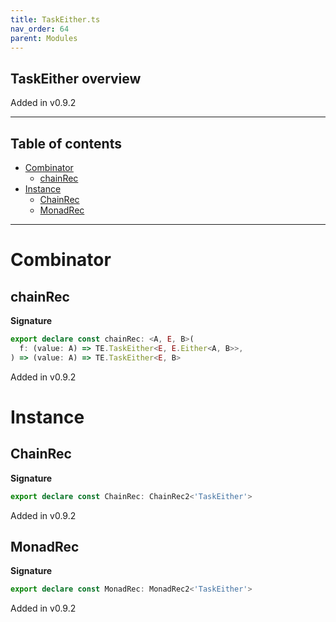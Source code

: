 ```yaml
---
title: TaskEither.ts
nav_order: 64
parent: Modules
---
```


## TaskEither overview

Added in v0.9.2

---

<h2 class="text-delta">Table of contents</h2>

- [Combinator](#combinator)
  - [chainRec](#chainrec)
- [Instance](#instance)
  - [ChainRec](#chainrec)
  - [MonadRec](#monadrec)

---

# Combinator

## chainRec

**Signature**

```ts
export declare const chainRec: <A, E, B>(
  f: (value: A) => TE.TaskEither<E, E.Either<A, B>>,
) => (value: A) => TE.TaskEither<E, B>
```

Added in v0.9.2

# Instance

## ChainRec

**Signature**

```ts
export declare const ChainRec: ChainRec2<'TaskEither'>
```

Added in v0.9.2

## MonadRec

**Signature**

```ts
export declare const MonadRec: MonadRec2<'TaskEither'>
```

Added in v0.9.2
